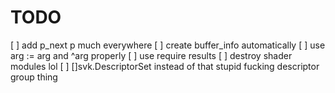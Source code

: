 # TODO

[ ] add p_next p much everywhere
[ ] create buffer_info automatically
[ ] use arg := arg and ^arg properly
[ ] use require results
[ ] destroy shader modules lol
[ ] []svk.DescriptorSet instead of that stupid fucking descriptor group thing
